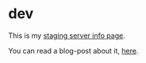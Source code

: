 # dev

This is my [staging server info page](http://dev.jetboystudio.com/).

You can read a blog-post about it, [here](http://blog.jetboystudio.com/articles/dokku).